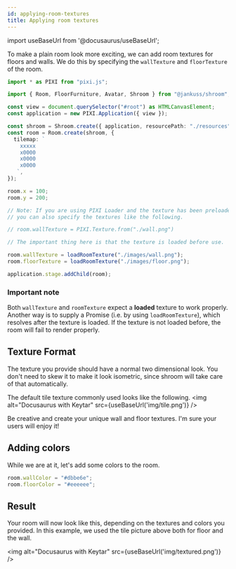 ```yaml
---
id: applying-room-textures
title: Applying room textures
---
```


import useBaseUrl from '@docusaurus/useBaseUrl';

To make a plain room look more exciting, we can add room textures for floors and walls.
We do this by specifying the `wallTexture` and `floorTexture` of the room.

```ts
import * as PIXI from "pixi.js";

import { Room, FloorFurniture, Avatar, Shroom } from "@jankuss/shroom";

const view = document.querySelector("#root") as HTMLCanvasElement;
const application = new PIXI.Application({ view });

const shroom = Shroom.create({ application, resourcePath: "./resources" });
const room = Room.create(shroom, {
  tilemap: `
    xxxxx
    x0000
    x0000
    x0000
   `,
});

room.x = 100;
room.y = 200;

// Note: If you are using PIXI Loader and the texture has been preloaded,
// you can also specify the textures like the following.

// room.wallTexture = PIXI.Texture.from("./wall.png")

// The important thing here is that the texture is loaded before use.

room.wallTexture = loadRoomTexture("./images/wall.png");
room.floorTexture = loadRoomTexture("./images/floor.png");

application.stage.addChild(room);
```

### Important note

Both `wallTexture` and `roomTexture` expect a **loaded** texture to work properly.
Another way is to supply a Promise (i.e. by using `loadRoomTexture`),
which resolves after the texture is loaded. If the texture is not loaded before, the room will fail to render properly.

## Texture Format

The texture you provide should have a normal two dimensional look. You don't need to skew it to make it look isometric, since shroom will take care of that automatically.

The default tile texture commonly used looks like the following.
<img alt="Docusaurus with Keytar" src={useBaseUrl('img/tile.png')} />

Be creative and create your unique wall and floor textures. I'm sure your users will enjoy it!

## Adding colors

While we are at it, let's add some colors to the room.

```ts
room.wallColor = "#dbbe6e";
room.floorColor = "#eeeeee";
```

## Result

Your room will now look like this, depending on the textures and colors you provided.
In this example, we used the tile picture above both for floor and the wall.

<img alt="Docusaurus with Keytar" src={useBaseUrl('img/textured.png')} />
